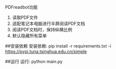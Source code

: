 PDFreadbot功能
1. 读取PDF文件
2. 适配笔记本电脑进行半屏阅读PDF文档
3. 阅读PDF文档时，保持纵横比例
4. 默认隐藏所有菜单


##安装依赖
安装依赖: pip install -r requirements.txt -i https://pypi.tuna.tsinghua.edu.cn/simple

##运行
运行: python main.py



